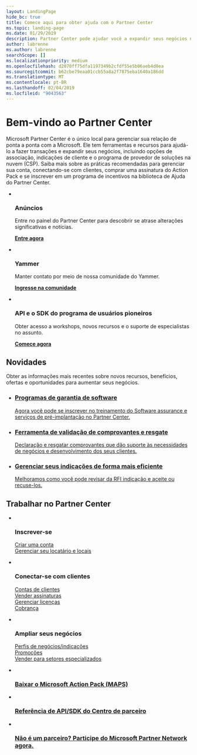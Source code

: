 ```yaml
---
layout: LandingPage
hide_bc: true
title: Comece aqui para obter ajuda com o Partner Center
ms.topic: landing-page
ms.date: 01/29/2019
description: Partner Center pode ajudar você a expandir seus negócios no programa provedor de soluções de nuvem da Microsoft (CSP). Configurar sua conta, conectar-se com clientes, comprar uma assinatura do Action Pack e encontrar mais informações para parceiros nos programas CSP e MPN. 
author: labrenne
ms.author: labrenne
searchScope: []
ms.localizationpriority: medium
ms.openlocfilehash: d2070ff75dfa1197349b2cfdf55e5b06aeb4d8ea
ms.sourcegitcommit: b62cbe79eaa01ccb55a8a2f7875eba1640a186dd
ms.translationtype: MT
ms.contentlocale: pt-BR
ms.lasthandoff: 02/04/2019
ms.locfileid: "9043563"
---
```

# <a name="welcome-to-partner-center"></a>Bem-vindo ao Partner Center

Microsoft Partner Center é o único local para gerenciar sua relação de ponta a ponta com a Microsoft. Ele tem ferramentas e recursos para ajudá-lo a fazer transações e expandir seus negócios, incluindo opções de associação, indicações de cliente e o programa de provedor de soluções na nuvem (CSP). Saiba mais sobre as práticas recomendadas para gerenciar sua conta, conectando-se com clientes, comprar uma assinatura do Action Pack e se inscrever em um programa de incentivos na biblioteca de Ajuda do Partner Center.


<ul id="products1" class="cardsF cols cols3 panelContent singlePanelContent">
    <li>
        <div class="cardSize">
            <div class="cardPadding">
                <div class="card">
                    <div class="cardImageOuter">
                        <div class="cardImage">
                            <img alt="" src="images/message-icon.png" data-linktype="external">
                        </div>
                    </div>
                    <div class="cardText">
                        <h3>Anúncios</h3>
                        <p>Entre no painel do Partner Center para descobrir se atrase alterações significativas e notícias.</p>
                        <p><a href="https://partner.microsoft.com/pcv/announcements"><b>Entre agora</b></a></p>
                    </div>
                </div>
            </div>
        </div>
    </li>
    <li>
        <div class="cardSize">
            <div class="cardPadding">
                <div class="card">
                    <div class="cardImageOuter">
                        <div class="cardImage">
                            <img alt="" src="images/yammer-logo.png" data-linktype="external">
                        </div>
                    </div>
                    <div class="cardText">
                        <h3>Yammer</h3>
                        <p>Manter contato por meio de nossa comunidade do Yammer.</p>
                        <p><a href="https://go.microsoft.com/fwlink/p/?linkid=851605"><b>Ingresse na comunidade</b></a></p>
                    </div>
                </div>
            </div>
        </div>
    </li>  
    <li>
        <div class="cardSize">
            <div class="cardPadding">
                <div class="card">
                    <div class="cardImageOuter">
                        <div class="cardImage">
                            <img alt="" src="images/i_api.png" data-linktype="external">
                        </div>
                    </div>
                    <div class="cardText">
                        <h3>API e o SDK do programa de usuários pioneiros</h3>
                        <p>Obter acesso a workshops, novos recursos e o suporte de especialistas no assunto.</p>
                        <p><a href="/partner-center/develop/early-adopter-program"><b>Comece agora</b></a></p>
                    </div>
                </div>
            </div>
        </div>
    </li>    
</ul>

<h2>Novidades</h2>
<p>Obter as informações mais recentes sobre novos recursos, benefícios, ofertas e oportunidades para aumentar seus negócios.</p>
<ul id="products1" class="cardsZ cols cols3 panelContent singlePanelContent">
    <li>
        <div class="cardSize">
            <div class="cardPadding">
                <div class="card">
                    <div class="cardText"><a href="/partner-center/software-assurance-lp">
                        <h3>Programas de garantia de software</h3>
                        <p>Agora você pode se inscrever no treinamento do Software assurance e serviços de pré-implantação no Partner Center.</p></a>
                    </div>
                </div>
            </div>
        </div>
    </li>
    <li>
        <div class="cardSize">
            <div class="cardPadding">
                <div class="card">
                    <div class="cardText"><a href="/partner-center/voucher-validation-tool">
                        <h3>Ferramenta de validação de comprovantes e resgate</h3>
                        <p>Declaração e resgatar comprovantes que dão suporte às necessidades de negócios e desenvolvimento dos seus clientes.</p></a>
                    </div>
                </div>
            </div>
        </div>
    </li>
    <li>
        <div class="cardSize">
            <div class="cardPadding">
                <div class="card">
                    <div class="cardText"><a href="/partner-center/responding-to-referrals#new-referrals">
                        <h3>Gerenciar seus indicações de forma mais eficiente</h3>
                        <p>Melhoramos como você pode revisar da RFI indicação e aceite ou recuse-los.</p></a>
                    </div>
                </div>
            </div>
        </div>
    </li>       
</ul>


<h2>Trabalhar no Partner Center</h2>

<ul id="products1" class="cardsC cols cols3 panelContent singlePanelContent">
    <li>
        <div class="cardSize">
            <div class="cardPadding">
                <div class="card">
                    <div class="cardImageOuter">
                        <div class="cardImage bgdAccent1">
                            <img alt="" src="https://docs.microsoft.com/media/illustrations/sql-get-started-understand.svg" data-linktype="external">
                        </div>
                    </div>
                    <div class="cardText">
                        <h3>Inscrever-se</h3>
                        <p><a href="/partner-center/mpn-create-a-partner-center-account">Criar uma conta</a><br /><a href="/partner-center/azure-active-directory-tenants-and-partner-center">Gerenciar seu locatário e locais</a></p>
                    </div>
                </div>
            </div>
        </div>
    </li>
    <li>
        <div class="cardSize">
            <div class="cardPadding">
                <div class="card">
                    <div class="cardImageOuter">
                        <div class="cardImage bgdAccent1">
                            <img alt="" src="https://docs.microsoft.com/media/illustrations/virtualization-hperv-server-community.svg" data-linktype="external">
                        </div>
                    </div>
                    <div class="cardText">
                        <h3>Conectar-se com clientes</h3>
                        <p><a href="/partner-center/customer-accounts">Contas de clientes</a><br /><a href="/partner-center/customer-subscriptions">Vender assinaturas</a><br /><a href="/partner-center/assign-licenses-to-users">Gerenciar licenças</a><br /><a href="/partner-center/billing">Cobrança</a></p>
                    </div>
                </div>
            </div>
        </div>
    </li>
    <li>
        <div class="cardSize">
            <div class="cardPadding">
                <div class="card">
                    <div class="cardImageOuter">
                        <div class="cardImage bgdAccent1">
                            <img alt="" src="https://docs.microsoft.com/media/illustrations/biztalk-get-started-scenarios.svg" data-linktype="external">
                        </div>
                    </div>
                    <div class="cardText">
                        <h3>Ampliar seus negócios</h3>
                        <p><a href="/partner-center/referrals">Perfis de negócios/indicações</a><br /><a href="/partner-center/promotions">Promoções</a><br /><a href="/partner-center/get-special-pricing-for-offers">Vender para setores especializados</a></p>
                    </div>
                </div>
            </div>
        </div>
    </li>
</ul>




<ul id="products2" class="cardsY cols cols3 panelContent singlePanelContent">
    <li>
        <div class="cardSize">
            <div class="cardPadding">
                <div class="card">
                    <div class="cardImageOuter">
                        <div class="cardImage bgdAccent1">
                            <img alt="" src="https://docs.microsoft.com/media/common/i_get-started.svg" data-linktype="external">
                        </div>
                    </div>
                    <div class="cardText">
                        <h3><a href="/partner-center/mpn-get-action-pack">Baixar o Microsoft Action Pack (MAPS)</a></h3>
                    </div>
                </div>
            </div>
        </div>
    </li>
    <li>
        <div class="cardSize">
            <div class="cardPadding">
                <div class="card">
                    <div class="cardImageOuter">
                        <div class="cardImage bgdAccent1">
                            <img alt="" src="https://docs.microsoft.com/media/common/i_api-reference.svg" data-linktype="external">
                        </div>
                    </div>                
                    <div class="cardText">
                        <h3><a href="/partner-center/develop/">Referência de API/SDK do Centro de parceiro</a></h3>
                    </div>
                </div>
            </div>
        </div>
    </li>
    <li>
        <div class="cardSize">
            <div class="cardPadding">
                <div class="card">
                    <div class="cardImageOuter">
                        <div class="cardImage bgdAccent1">
                            <img alt="" src="https://docs.microsoft.com//media/common/i_benefits.svg" data-linktype="external">
                        </div>
                    </div>
                    <div class="cardText">
                        <h3><a href="https://partners.microsoft.com/PartnerProgram/simplifiedenrollment.aspx">Não é um parceiro? Participe do Microsoft Partner Network agora.</a></h3>
                    </div>
                </div>
            </div>
        </div>
    </li>    
</ul>

